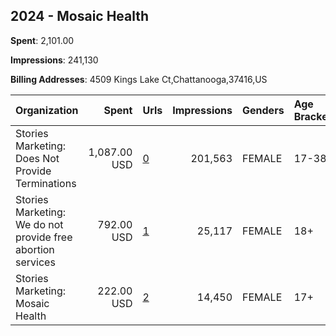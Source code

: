 ## 2024 - Mosaic Health 
**Spent**: 2,101.00

**Impressions**: 241,130

**Billing Addresses**: 4509 Kings Lake Ct,Chattanooga,37416,US

|Organization|Spent|Urls|Impressions|Genders|Age Brackets|Country Codes|
|:---|---:|:---|---:|:---|:---|:---|
|Stories Marketing: Does Not Provide Terminations|1,087.00 USD|[0](https://www.snap.com/political-ads/asset/6b070271b356cd2cff8866b5b29b37deecb5a66a9cebfaf49fc99dd44383977c?mediaType=mp4)|201,563|FEMALE|17-38|united states|
|Stories Marketing: We do not provide free abortion services|792.00 USD|[1](https://www.snap.com/political-ads/asset/3502d01630b0d35377c40b4e3b6eca60228e801242dcf2790b75ffd9a7f1a8f8?mediaType=mp4)|25,117|FEMALE|18+|united states|
|Stories Marketing: Mosaic Health|222.00 USD|[2](https://www.snap.com/political-ads/asset/0bb96b637ac2bbe72925f0579f3d5be56c890add8479a196a010b9de6e6ccef0?mediaType=mp4)|14,450|FEMALE|17+|united states|
